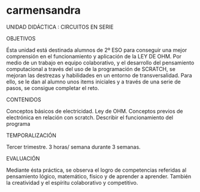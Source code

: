 # carmensandra


UNIDAD DIDÁCTICA : CIRCUITOS EN SERIE

OBJETIVOS

Ésta unidad está destinada alumnos de 2º ESO para conseguir una mejor comprensión en el funcionamiento y aplicación de la LEY DE OHM.
Por medio de un trabajo en equipo colaborativo, y el desarrollo del pensamiento computacional a través del uso de la programación de SCRATCH,  se mejoran las destrezas y habilidades en un entorno de transversalidad.
Para ello, se le dan al alumno unos items iniciales y a través de una serie de pasos, se consigue completar el reto.

CONTENIDOS

Conceptos básicos de electricidad.
Ley de OHM.
Conceptos previos de electrónica en relación con scratch.
Describir el funcionamiento del programa

TEMPORALIZACIÓN 

Tercer trimestre.
3 horas/ semana durante 3 semanas. 


EVALUACIÓN

Mediante ésta práctica, se observa el logro de competencias referidas al pensamiento lógico, matemático, físico y de aprender a aprender.
También la creatividad y el espíritu colaborativo y competitivo.
